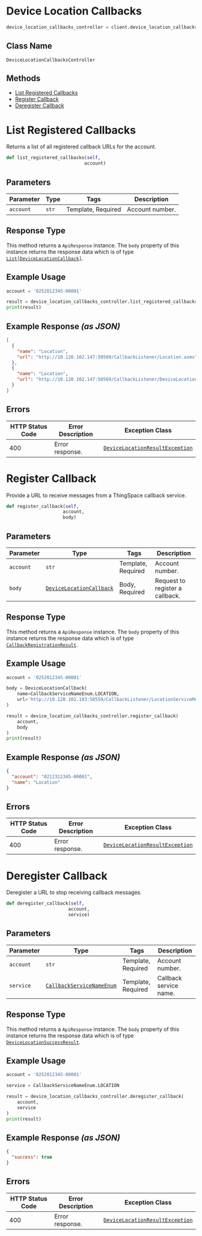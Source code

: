# Device Location Callbacks

```python
device_location_callbacks_controller = client.device_location_callbacks
```

## Class Name

`DeviceLocationCallbacksController`

## Methods

* [List Registered Callbacks](../../doc/controllers/device-location-callbacks.md#list-registered-callbacks)
* [Register Callback](../../doc/controllers/device-location-callbacks.md#register-callback)
* [Deregister Callback](../../doc/controllers/device-location-callbacks.md#deregister-callback)


# List Registered Callbacks

Returns a list of all registered callback URLs for the account.

```python
def list_registered_callbacks(self,
                             account)
```

## Parameters

| Parameter | Type | Tags | Description |
|  --- | --- | --- | --- |
| `account` | `str` | Template, Required | Account number. |

## Response Type

This method returns a `ApiResponse` instance. The `body` property of this instance returns the response data which is of type [`List[DeviceLocationCallback]`](../../doc/models/device-location-callback.md).

## Example Usage

```python
account = '0252012345-00001'

result = device_location_callbacks_controller.list_registered_callbacks(account)
print(result)
```

## Example Response *(as JSON)*

```json
[
  {
    "name": "Location",
    "url": "http://10.120.102.147:50569/CallbackListener/Location.asmx"
  },
  {
    "name": "Location",
    "url": "http://10.120.102.147:50569/CallbackListener/DeviceLocation.asmx"
  }
]
```

## Errors

| HTTP Status Code | Error Description | Exception Class |
|  --- | --- | --- |
| 400 | Error response. | [`DeviceLocationResultException`](../../doc/models/device-location-result-exception.md) |


# Register Callback

Provide a URL to receive messages from a ThingSpace callback service.

```python
def register_callback(self,
                     account,
                     body)
```

## Parameters

| Parameter | Type | Tags | Description |
|  --- | --- | --- | --- |
| `account` | `str` | Template, Required | Account number. |
| `body` | [`DeviceLocationCallback`](../../doc/models/device-location-callback.md) | Body, Required | Request to register a callback. |

## Response Type

This method returns a `ApiResponse` instance. The `body` property of this instance returns the response data which is of type [`CallbackRegistrationResult`](../../doc/models/callback-registration-result.md).

## Example Usage

```python
account = '0252012345-00001'

body = DeviceLocationCallback(
    name=CallbackServiceNameEnum.LOCATION,
    url='http://10.120.102.183:50559/CallbackListener/LocationServiceMessages.asmx'
)

result = device_location_callbacks_controller.register_callback(
    account,
    body
)
print(result)
```

## Example Response *(as JSON)*

```json
{
  "account": "0212312345-00001",
  "name": "Location"
}
```

## Errors

| HTTP Status Code | Error Description | Exception Class |
|  --- | --- | --- |
| 400 | Error response. | [`DeviceLocationResultException`](../../doc/models/device-location-result-exception.md) |


# Deregister Callback

Deregister a URL to stop receiving callback messages.

```python
def deregister_callback(self,
                       account,
                       service)
```

## Parameters

| Parameter | Type | Tags | Description |
|  --- | --- | --- | --- |
| `account` | `str` | Template, Required | Account number. |
| `service` | [`CallbackServiceNameEnum`](../../doc/models/callback-service-name-enum.md) | Template, Required | Callback service name. |

## Response Type

This method returns a `ApiResponse` instance. The `body` property of this instance returns the response data which is of type [`DeviceLocationSuccessResult`](../../doc/models/device-location-success-result.md).

## Example Usage

```python
account = '0252012345-00001'

service = CallbackServiceNameEnum.LOCATION

result = device_location_callbacks_controller.deregister_callback(
    account,
    service
)
print(result)
```

## Example Response *(as JSON)*

```json
{
  "success": true
}
```

## Errors

| HTTP Status Code | Error Description | Exception Class |
|  --- | --- | --- |
| 400 | Error response. | [`DeviceLocationResultException`](../../doc/models/device-location-result-exception.md) |

